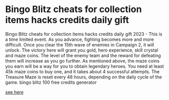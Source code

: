 # Bingo Blitz cheats for collection items hacks credits daily gift

Bingo Blitz cheats for collection items hacks credits daily gift 2023 - This is a time limited event. As you advance, fighting becomes more and more difficult. Once you clear the 15th wave of enemies in Campaign 2, it will unlock. The victory here will grant you gold, hero experience, skill crystal and maze coins. The level of the enemy team and the reward for defeating them will increase as you go further. As mentioned above, the maze coins you earn will be a way for you to obtain legendary heroes. You need at least 45k maze coins to buy one, and it takes about 4 successful attempts. The Treasure Maze is reset every 48 hours, depending on the daily cycle of the game. bingo blitz 100 free credits generator

[see here](https://fengmod.top/bingo-blitz/)
